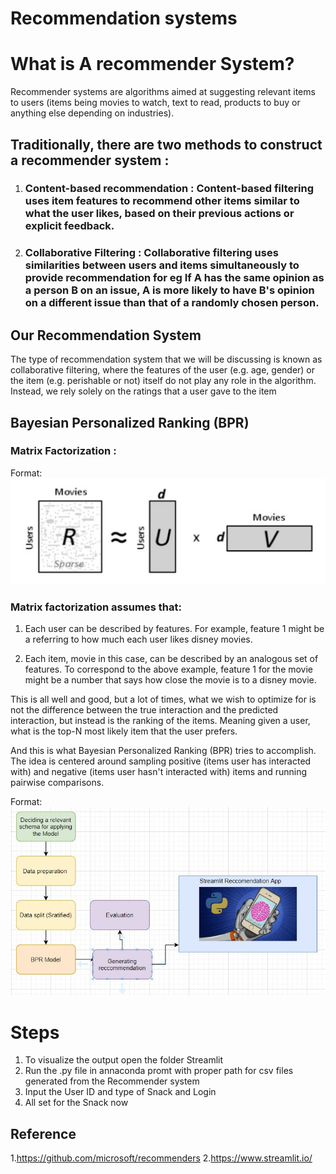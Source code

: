 # **Recommendation systems**

# **What is A recommender System?**

Recommender systems are algorithms aimed at suggesting relevant items to users (items being movies to watch, text to read, products to buy or anything else depending on industries).

## **Traditionally, there are two methods to construct a recommender system :**
 
1. ### **Content-based recommendation :** Content-based filtering uses item features to recommend other items similar to what the user likes, based on their previous actions or explicit feedback.
2.  ### **Collaborative Filtering :** Collaborative filtering uses similarities between users and items simultaneously to provide recommendation for eg If A has the same opinion as a person B on an issue, A is more likely to have B's opinion on a different issue than that of a randomly chosen person.

## **Our Recommendation System**

The type of recommendation system that we will be discussing is known as collaborative filtering, where the features of the user (e.g. age, gender) or the item (e.g. perishable or not) itself do not play any role in the algorithm. Instead, we rely solely on the ratings that a user gave to the item

## **Bayesian Personalized Ranking (BPR)**

### **Matrix Factorization :**

Format: ![Alt Text](https://github.com/Abhishek-Gargha-Maheshwarappa/Recommendation-systems/blob/master/matrix.JPG)

### **Matrix factorization assumes that:**

1.  Each user can be described by features. For example, feature 1 might be a referring to how much each user likes disney movies.

2.  Each item, movie in this case, can be described by an analogous set of features. To correspond to the above example, feature 1 for the movie might be a number that says how close the movie is to a disney movie.


This is all well and good, but a lot of times, what we wish to optimize for is not the difference between the true interaction and the predicted interaction, but instead is the ranking of the items. Meaning given a user, what is the top-N most likely item that the user prefers. 

And this is what Bayesian Personalized Ranking (BPR) tries to accomplish. The idea is centered around sampling positive (items user has interacted with) and negative (items user hasn't interacted with) items and running pairwise comparisons.


Format: ![Alt Text](https://github.com/Abhishek-Gargha-Maheshwarappa/Recommendation-systems/blob/master/image.JPG)


# **Steps**
1. To visualize the output open the folder Streamlit
2. Run the .py file in annaconda promt with proper path for csv files generated from the Recommender system
3. Input the User ID and type of Snack and Login
4. All set for the Snack now 

## **Reference**

1.https://github.com/microsoft/recommenders
2.https://www.streamlit.io/
